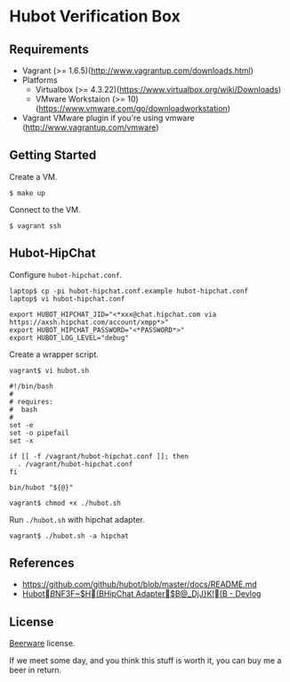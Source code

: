 Hubot Verification Box
=====================

Requirements
------------

+ Vagrant (>= 1.6.5)(http://www.vagrantup.com/downloads.html)
+ Platforms
  + Virtualbox (>= 4.3.22)(https://www.virtualbox.org/wiki/Downloads)
  + VMware Workstaion (>= 10)(https://www.vmware.com/go/downloadworkstation)
+ Vagrant VMware plugin if you're using vmware (http://www.vagrantup.com/vmware)

Getting Started
---------------

Create a VM.

```
$ make up
```

Connect to the VM.

```
$ vagrant ssh
```

Hubot-HipChat
-------------

Configure `hubot-hipchat.conf`.

```
laptop$ cp -pi hubot-hipchat.conf.example hubot-hipchat.conf
laptop$ vi hubot-hipchat.conf
```

```
export HUBOT_HIPCHAT_JID="<*xxx@chat.hipchat.com via https://axsh.hipchat.com/account/xmpp*>"
export HUBOT_HIPCHAT_PASSWORD="<*PASSWORD*>"
export HUBOT_LOG_LEVEL="debug"
```

Create a wrapper script.

```
vagrant$ vi hubot.sh
```

```
#!/bin/bash
#
# requires:
#  bash
#
set -e
set -o pipefail
set -x

if [[ -f /vagrant/hubot-hipchat.conf ]]; then
  . /vagrant/hubot-hipchat.conf
fi

bin/hubot "${@}"
```

```
vagrant$ chmod +x ./hubot.sh
```

Run `./hubot.sh` with hipchat adapter.

```
vagrant$ ./hubot.sh -a hipchat
```

References
----------

+ https://github.com/github/hubot/blob/master/docs/README.md
+ [Hubot$B$NF3F~$H(BHipChat Adapter$B@_DjJ}K!(B - Devlog](http://kkurahar.github.io/blog/2013/10/03/hubot-hipchat/)

License
-------

[Beerware](http://en.wikipedia.org/wiki/Beerware) license.

If we meet some day, and you think this stuff is worth it, you can buy me a beer in return.
